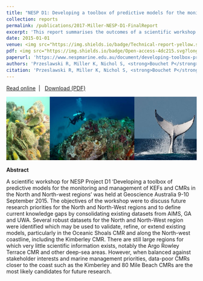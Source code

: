 ```yaml
---
title: "NESP D1: Developing a toolbox of predictive models for the monitoring and management of KEFs and CMRs in the North and North-west regions"
collection: reports
permalink: /publications/2017-Miller-NESP-D1-FinalReport
excerpt: 'This report summarises the outcomes of a scientific workshop conducted at Geoscience Australia as part of the NESP D1 Project. The objectives of the workshop were to discuss future research priorities for the North and North-West regions and to define current knowledge gaps by consolidating existing datasets from numerous research institutions.'
date: 2015-01-01  
venue: <img src="https://img.shields.io/badge/Technical-report-yellow.svg?longCache=true&style=flat-square">
pdf: <img src="https://img.shields.io/badge/Open-access-4dc215.svg?longCache=true&style=flat-square">
paperurl: 'https://www.nespmarine.edu.au/document/developing-toolbox-predictive-models-monitoring-and-management-kefs-and-cmrs-north-and'
authors: 'Przeslawski R, Miller K, Nichol S, <strong>Bouchet P</strong>, Huang Z, et al.'
citation: 'Przeslawski R, Miller K, Nichol S, <strong>Bouchet P</strong>, Huang Z, Kool J, Radford B, Thums M. 2015. NESP D1: Developing a toolbox of predictive models for the monitoring and management of KEFs and CMRs in the North and North-west regions. Scientific workshop report to the National Environmental Science Programme Marine Biodiversity Hub, 23 p.'
---
```

<i class="fa fa-link" aria-hidden="true"></i> <a href="https://www.nespmarine.edu.au/document/developing-toolbox-predictive-models-monitoring-and-management-kefs-and-cmrs-north-and"> Read online</a> &nbsp;<span>&#124;</span> &nbsp;<i class="fa fa-file-pdf-o" aria-hidden="true"></i> <a href="https://www.nespmarine.edu.au/system/files/NESP%20Marine%20Hub%20D1%20Developing%20toolbox%20predictive%20models%20workshop%20report%202015_FINAL_AO.pdf">  Download (PDF)</a>

<img src='/images/Przeslawski2015-NESP-D1-Workshop-hero.jpg'>
<br>

<strong>Abstract</strong>

A scientific workshop for NESP Project D1 ‘Developing a toolbox of predictive models for the monitoring and management of KEFs and CMRs in the North and North-west regions’ was held at Geoscience Australia 9-10 September 2015. The objectives of the workshop were to discuss future research priorities for the North and North-West regions and to define current knowledge gaps by consolidating existing datasets from AIMS, GA and UWA. Several robust datasets for the North and North-West region were identified which may be used to validate, refine, or extend existing models, particularly in the Oceanic Shoals CMR and along the North-west coastline, including the Kimberley CMR. There are still large regions for which very little scientific information exists, notably the Argo Rowley Terrace CMR and other deep-sea areas. However, when balanced against stakeholder interests and marine management priorities, data-poor CMRs closer to the coast such as the Kimberley and 80 Mile Beach CMRs are the most likely candidates for future research.
